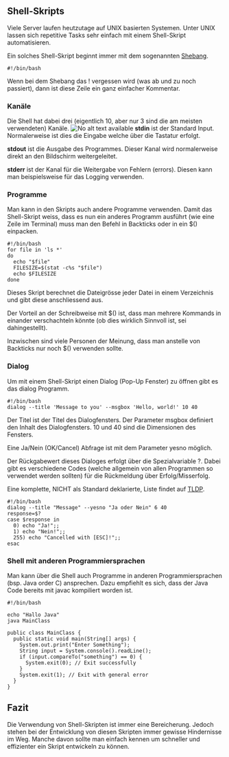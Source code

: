 ## Shell-Skripts
Viele Server laufen heutzutage auf UNIX basierten Systemen. Unter UNIX lassen sich repetitive Tasks sehr einfach mit einem Shell-Skript automatisieren.


Ein solches Shell-Skript beginnt immer mit dem sogenannten [Shebang](https://en.wikipedia.org/wiki/Shebang_(Unix)).


```
#!/bin/bash
```
Wenn bei dem Shebang das ! vergessen wird (was ab und zu noch passiert), dann ist diese Zeile ein ganz einfacher Kommentar.





### Kanäle
Die Shell hat dabei drei (eigentlich 10, aber nur 3 sind die am meisten verwendeten) Kanäle.
![No alt text available](/de/artikel/web-and-mobile-developer/8_18/shell-std.png )
**stdin** ist der Standard Input. Normalerweise ist dies die Eingabe welche über die Tastatur erfolgt.


**stdout** ist die Ausgabe des Programmes. Dieser Kanal wird normalerweise direkt an den Bildschirm weitergeleitet.


**stderr** ist der Kanal für die Weitergabe von Fehlern (errors). Diesen kann man beispielsweise für das Logging verwenden.





### Programme
Man kann in den Skripts auch andere Programme verwenden. Damit das Shell-Skript weiss, dass es nun ein anderes Programm ausführt (wie eine Zeile im Terminal) muss man den Befehl in Backticks oder in ein $() einpacken.


```
#!/bin/bash
for file in 'ls *'
do
  echo "$file"
  FILESIZE=$(stat -c%s "$file")
  echo $FILESIZE
done
```
Dieses Skript berechnet die Dateigrösse jeder Datei in einem Verzeichnis und gibt diese anschliessend aus.


Der Vorteil an der Schreibweise mit $() ist, dass man mehrere Kommands in einander verschachteln könnte (ob dies wirklich Sinnvoll ist, sei dahingestellt).


Inzwischen sind viele Personen der Meinung, dass man anstelle von Backticks nur noch $() verwenden sollte.





### Dialog
Um mit einem Shell-Skript einen Dialog (Pop-Up Fenster) zu öffnen gibt es das dialog Programm.
```
#!/bin/bash
dialog --title 'Message to you' --msgbox 'Hello, world!' 10 40
```
Der Titel ist der Titel des Dialogfensters. Der Parameter msgbox definiert den Inhalt des Dialogfensters. 10 und 40 sind die Dimensionen des Fensters.


Eine Ja/Nein (OK/Cancel) Abfrage ist mit dem Parameter yesno möglich.


Der Rückgabewert dieses Dialoges erfolgt über die Spezialvariable ?. Dabei gibt es verschiedene Codes (welche allgemein von allen Programmen so verwendet werden sollten) für die Rückmeldung über Erfolg/Misserfolg.


Eine komplette, NICHT als Standard deklarierte, Liste findet auf [TLDP](http://tldp.org/LDP/abs/html/exitcodes.html).


```
#!/bin/bash
dialog --title "Message" --yesno "Ja oder Nein" 6 40
response=$?
case $response in 
  0) echo "Ja!";;
  1) echo "Nein!";;
  255) echo "Cancelled with [ESC]!";;
esac
```



### Shell mit anderen Programmiersprachen
Man kann über die Shell auch Programme in anderen Programmiersprachen (bsp. Java order C) ansprechen. Dazu empfiehlt es sich, dass der Java Code bereits mit javac kompiliert worden ist.


```
#!/bin/bash

echo "Hallo Java"
java MainClass
```
```
public class MainClass {
  public static void main(String[] args) {
    System.out.print("Enter Something");
    String input = System.console().readLine();
    if (input.compareTo("something") == 0) {
      System.exit(0); // Exit successfully
    }
    System.exit(1); // Exit with general error
  }
}
```

## Fazit
Die Verwendung von Shell-Skripten ist immer eine Bereicherung. Jedoch stehen bei der Entwicklung von diesen Skripten immer gewisse Hindernisse im Weg. Manche davon sollte man einfach kennen um schneller und effizienter ein Skript entwickeln zu können.
